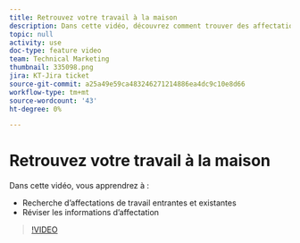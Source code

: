 ```yaml
---
title: Retrouvez votre travail à la maison
description: Dans cette vidéo, découvrez comment trouver des affectations de travail entrantes et existantes et consultez les informations d’affectation .
topic: null
activity: use
doc-type: feature video
team: Technical Marketing
thumbnail: 335098.png
jira: KT-Jira ticket
source-git-commit: a25a49e59ca483246271214886ea4dc9c10e8d66
workflow-type: tm+mt
source-wordcount: '43'
ht-degree: 0%

---
```


# Retrouvez votre travail à la maison

Dans cette vidéo, vous apprendrez à :

* Recherche d’affectations de travail entrantes et existantes
* Réviser les informations d’affectation

>[!VIDEO](https://video.tv.adobe.com/v/335098/?quality=12&learn=on)
